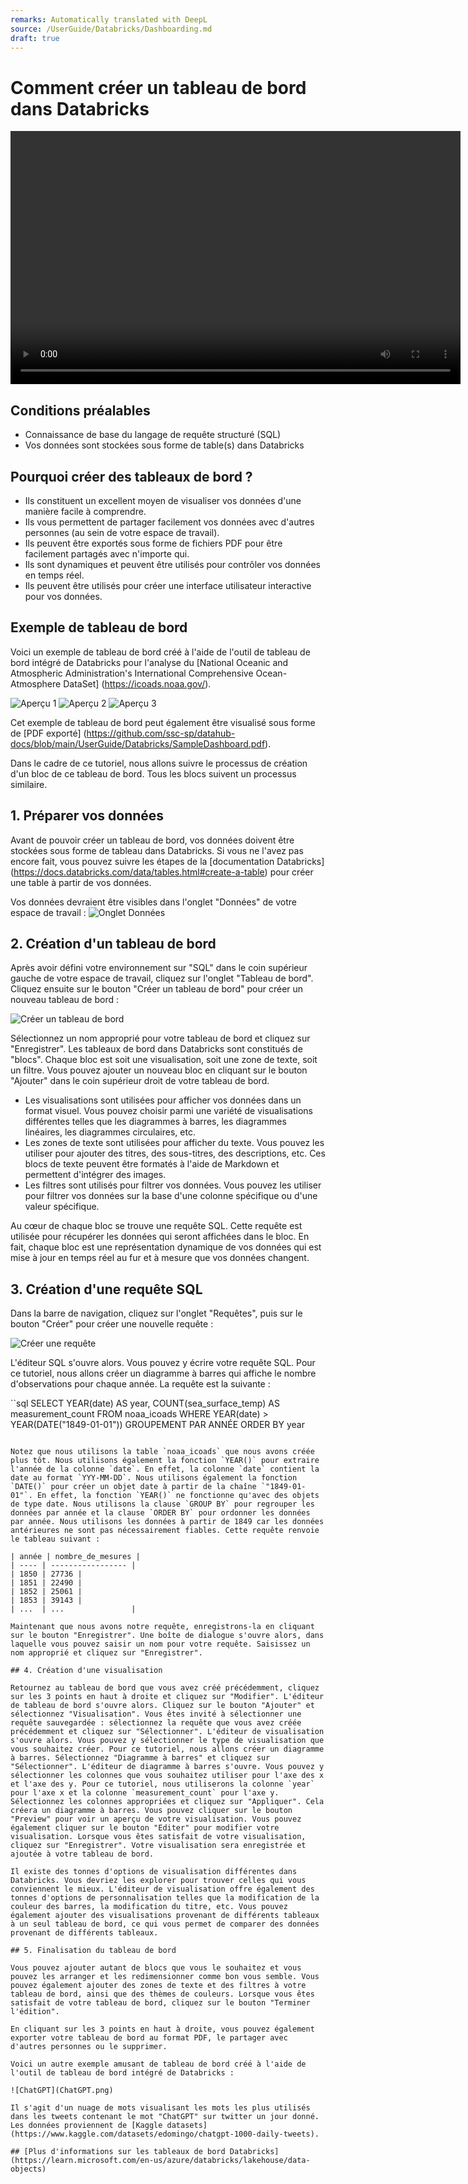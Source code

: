 ```yaml
---
remarks: Automatically translated with DeepL
source: /UserGuide/Databricks/Dashboarding.md
draft: true
---
```


# Comment créer un tableau de bord dans Databricks

<video width="720" height="405" controls>
    <source src="/api/media/dashboard.mp4" type="video/mp4">
    Votre navigateur ne prend pas en charge la balise vidéo.
</video>

## Conditions préalables

- Connaissance de base du langage de requête structuré (SQL)
- Vos données sont stockées sous forme de table(s) dans Databricks

## Pourquoi créer des tableaux de bord ?

- Ils constituent un excellent moyen de visualiser vos données d'une manière facile à comprendre.
- Ils vous permettent de partager facilement vos données avec d'autres personnes (au sein de votre espace de travail).
- Ils peuvent être exportés sous forme de fichiers PDF pour être facilement partagés avec n'importe qui.
- Ils sont dynamiques et peuvent être utilisés pour contrôler vos données en temps réel.
- Ils peuvent être utilisés pour créer une interface utilisateur interactive pour vos données.

## Exemple de tableau de bord

Voici un exemple de tableau de bord créé à l'aide de l'outil de tableau de bord intégré de Databricks pour l'analyse du [National Oceanic and Atmospheric Administration's International Comprehensive Ocean-Atmosphere DataSet] (https://icoads.noaa.gov/).

![Aperçu 1](Dashboard1.png)
![Aperçu 2](Dashboard2.png)
![Aperçu 3](Dashboard3.png)

Cet exemple de tableau de bord peut également être visualisé sous forme de [PDF exporté] (https://github.com/ssc-sp/datahub-docs/blob/main/UserGuide/Databricks/SampleDashboard.pdf).

Dans le cadre de ce tutoriel, nous allons suivre le processus de création d'un bloc de ce tableau de bord. Tous les blocs suivent un processus similaire.

## 1. Préparer vos données

Avant de pouvoir créer un tableau de bord, vos données doivent être stockées sous forme de tableau dans Databricks. Si vous ne l'avez pas encore fait, vous pouvez suivre les étapes de la [documentation Databricks] (https://docs.databricks.com/data/tables.html#create-a-table) pour créer une table à partir de vos données.

Vos données devraient être visibles dans l'onglet "Données" de votre espace de travail :
![Onglet Données](Tables.png)

## 2. Création d'un tableau de bord

Après avoir défini votre environnement sur "SQL" dans le coin supérieur gauche de votre espace de travail, cliquez sur l'onglet "Tableau de bord". Cliquez ensuite sur le bouton "Créer un tableau de bord" pour créer un nouveau tableau de bord :

![Créer un tableau de bord](CreateDashboard.png)

Sélectionnez un nom approprié pour votre tableau de bord et cliquez sur "Enregistrer". Les tableaux de bord dans Databricks sont constitués de "blocs". Chaque bloc est soit une visualisation, soit une zone de texte, soit un filtre. Vous pouvez ajouter un nouveau bloc en cliquant sur le bouton "Ajouter" dans le coin supérieur droit de votre tableau de bord.

- Les visualisations sont utilisées pour afficher vos données dans un format visuel. Vous pouvez choisir parmi une variété de visualisations différentes telles que les diagrammes à barres, les diagrammes linéaires, les diagrammes circulaires, etc.
- Les zones de texte sont utilisées pour afficher du texte. Vous pouvez les utiliser pour ajouter des titres, des sous-titres, des descriptions, etc. Ces blocs de texte peuvent être formatés à l'aide de Markdown et permettent d'intégrer des images.
- Les filtres sont utilisés pour filtrer vos données. Vous pouvez les utiliser pour filtrer vos données sur la base d'une colonne spécifique ou d'une valeur spécifique.

Au cœur de chaque bloc se trouve une requête SQL. Cette requête est utilisée pour récupérer les données qui seront affichées dans le bloc. En fait, chaque bloc est une représentation dynamique de vos données qui est mise à jour en temps réel au fur et à mesure que vos données changent.

## 3. Création d'une requête SQL

Dans la barre de navigation, cliquez sur l'onglet "Requêtes", puis sur le bouton "Créer" pour créer une nouvelle requête :

![Créer une requête](CreateQuery.png)

L'éditeur SQL s'ouvre alors. Vous pouvez y écrire votre requête SQL. Pour ce tutoriel, nous allons créer un diagramme à barres qui affiche le nombre d'observations pour chaque année. La requête est la suivante :

``sql
SELECT YEAR(date) AS year, COUNT(sea_surface_temp) AS measurement_count
FROM noaa_icoads
WHERE YEAR(date) > YEAR(DATE("1849-01-01"))
GROUPEMENT PAR ANNÉE
ORDER BY year
```

Notez que nous utilisons la table `noaa_icoads` que nous avons créée plus tôt. Nous utilisons également la fonction `YEAR()` pour extraire l'année de la colonne `date`. En effet, la colonne `date` contient la date au format `YYY-MM-DD`. Nous utilisons également la fonction `DATE()` pour créer un objet date à partir de la chaîne `"1849-01-01"`. En effet, la fonction `YEAR()` ne fonctionne qu'avec des objets de type date. Nous utilisons la clause `GROUP BY` pour regrouper les données par année et la clause `ORDER BY` pour ordonner les données par année. Nous utilisons les données à partir de 1849 car les données antérieures ne sont pas nécessairement fiables. Cette requête renvoie le tableau suivant :

| année | nombre_de_mesures |
| ---- | ----------------- |
| 1850 | 27736 |
| 1851 | 22490 |
| 1852 | 25061 |
| 1853 | 39143 |
| ...  | ...               |

Maintenant que nous avons notre requête, enregistrons-la en cliquant sur le bouton "Enregistrer". Une boîte de dialogue s'ouvre alors, dans laquelle vous pouvez saisir un nom pour votre requête. Saisissez un nom approprié et cliquez sur "Enregistrer".

## 4. Création d'une visualisation

Retournez au tableau de bord que vous avez créé précédemment, cliquez sur les 3 points en haut à droite et cliquez sur "Modifier". L'éditeur de tableau de bord s'ouvre alors. Cliquez sur le bouton "Ajouter" et sélectionnez "Visualisation". Vous êtes invité à sélectionner une requête sauvegardée : sélectionnez la requête que vous avez créée précédemment et cliquez sur "Sélectionner". L'éditeur de visualisation s'ouvre alors. Vous pouvez y sélectionner le type de visualisation que vous souhaitez créer. Pour ce tutoriel, nous allons créer un diagramme à barres. Sélectionnez "Diagramme à barres" et cliquez sur "Sélectionner". L'éditeur de diagramme à barres s'ouvre. Vous pouvez y sélectionner les colonnes que vous souhaitez utiliser pour l'axe des x et l'axe des y. Pour ce tutoriel, nous utiliserons la colonne `year` pour l'axe x et la colonne `measurement_count` pour l'axe y. Sélectionnez les colonnes appropriées et cliquez sur "Appliquer". Cela créera un diagramme à barres. Vous pouvez cliquer sur le bouton "Preview" pour voir un aperçu de votre visualisation. Vous pouvez également cliquer sur le bouton "Editer" pour modifier votre visualisation. Lorsque vous êtes satisfait de votre visualisation, cliquez sur "Enregistrer". Votre visualisation sera enregistrée et ajoutée à votre tableau de bord.

Il existe des tonnes d'options de visualisation différentes dans Databricks. Vous devriez les explorer pour trouver celles qui vous conviennent le mieux. L'éditeur de visualisation offre également des tonnes d'options de personnalisation telles que la modification de la couleur des barres, la modification du titre, etc. Vous pouvez également ajouter des visualisations provenant de différents tableaux à un seul tableau de bord, ce qui vous permet de comparer des données provenant de différents tableaux.

## 5. Finalisation du tableau de bord

Vous pouvez ajouter autant de blocs que vous le souhaitez et vous pouvez les arranger et les redimensionner comme bon vous semble. Vous pouvez également ajouter des zones de texte et des filtres à votre tableau de bord, ainsi que des thèmes de couleurs. Lorsque vous êtes satisfait de votre tableau de bord, cliquez sur le bouton "Terminer l'édition".

En cliquant sur les 3 points en haut à droite, vous pouvez également exporter votre tableau de bord au format PDF, le partager avec d'autres personnes ou le supprimer.

Voici un autre exemple amusant de tableau de bord créé à l'aide de l'outil de tableau de bord intégré de Databricks :

![ChatGPT](ChatGPT.png)

Il s'agit d'un nuage de mots visualisant les mots les plus utilisés dans les tweets contenant le mot "ChatGPT" sur twitter un jour donné. Les données proviennent de [Kaggle datasets] (https://www.kaggle.com/datasets/edomingo/chatgpt-1000-daily-tweets).

## [Plus d'informations sur les tableaux de bord Databricks](https://learn.microsoft.com/en-us/azure/databricks/lakehouse/data-objects)
